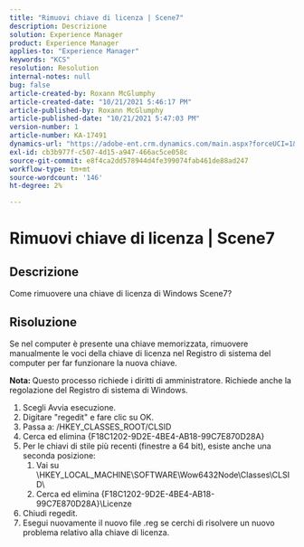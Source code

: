 ```yaml
---
title: "Rimuovi chiave di licenza | Scene7"
description: Descrizione
solution: Experience Manager
product: Experience Manager
applies-to: "Experience Manager"
keywords: "KCS"
resolution: Resolution
internal-notes: null
bug: false
article-created-by: Roxann McGlumphy
article-created-date: "10/21/2021 5:46:17 PM"
article-published-by: Roxann McGlumphy
article-published-date: "10/21/2021 5:47:03 PM"
version-number: 1
article-number: KA-17491
dynamics-url: "https://adobe-ent.crm.dynamics.com/main.aspx?forceUCI=1&pagetype=entityrecord&etn=knowledgearticle&id=91bc42c4-9632-ec11-b6e5-000d3a5ba97a"
exl-id: cb3b977f-c507-4d15-a947-466ac5ce058c
source-git-commit: e8f4ca2dd578944d4fe399074fab461de88ad247
workflow-type: tm+mt
source-wordcount: '146'
ht-degree: 2%

---
```


# Rimuovi chiave di licenza | Scene7

## Descrizione


Come rimuovere una chiave di licenza di Windows Scene7?


## Risoluzione


Se nel computer è presente una chiave memorizzata, rimuovere manualmente le voci della chiave di licenza nel Registro di sistema del computer per far funzionare la nuova chiave.

<b>Nota: </b>Questo processo richiede i diritti di amministratore. Richiede anche la regolazione del Registro di sistema di Windows.

1. Scegli Avvia esecuzione.
2. Digitare &quot;regedit&quot; e fare clic su OK.
3. Passa a: /HKEY_CLASSES_ROOT/CLSID
4. Cerca ed elimina {F18C1202-9D2E-4BE4-AB18-99C7E870D28A}
5. Per le chiavi di stile più recenti (finestre a 64 bit), esiste anche una seconda posizione:
   1. Vai su \HKEY_LOCAL_MACHINE\SOFTWARE\Wow6432Node\Classes\CLSID\
   2. Cerca ed elimina {F18C1202-9D2E-4BE4-AB18-99C7E870D28A}\Licenze
6. Chiudi regedit.
7. Esegui nuovamente il nuovo file .reg se cerchi di risolvere un nuovo problema relativo alla chiave di licenza.
